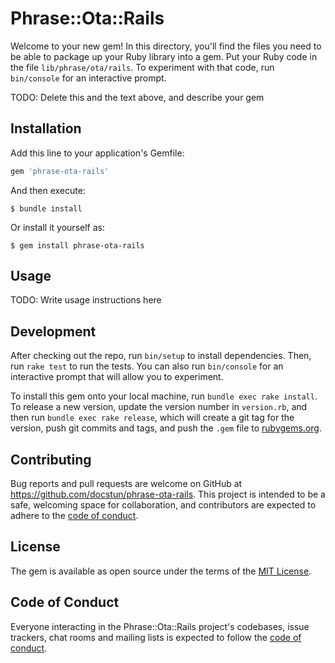 # Phrase::Ota::Rails

Welcome to your new gem! In this directory, you'll find the files you need to be able to package up your Ruby library into a gem. Put your Ruby code in the file `lib/phrase/ota/rails`. To experiment with that code, run `bin/console` for an interactive prompt.

TODO: Delete this and the text above, and describe your gem

## Installation

Add this line to your application's Gemfile:

```ruby
gem 'phrase-ota-rails'
```

And then execute:

    $ bundle install

Or install it yourself as:

    $ gem install phrase-ota-rails

## Usage

TODO: Write usage instructions here

## Development

After checking out the repo, run `bin/setup` to install dependencies. Then, run `rake test` to run the tests. You can also run `bin/console` for an interactive prompt that will allow you to experiment.

To install this gem onto your local machine, run `bundle exec rake install`. To release a new version, update the version number in `version.rb`, and then run `bundle exec rake release`, which will create a git tag for the version, push git commits and tags, and push the `.gem` file to [rubygems.org](https://rubygems.org).

## Contributing

Bug reports and pull requests are welcome on GitHub at https://github.com/docstun/phrase-ota-rails. This project is intended to be a safe, welcoming space for collaboration, and contributors are expected to adhere to the [code of conduct](https://github.com/docstun/phrase-ota-rails/blob/master/CODE_OF_CONDUCT.md).


## License

The gem is available as open source under the terms of the [MIT License](https://opensource.org/licenses/MIT).

## Code of Conduct

Everyone interacting in the Phrase::Ota::Rails project's codebases, issue trackers, chat rooms and mailing lists is expected to follow the [code of conduct](https://github.com/docstun/phrase-ota-rails/blob/master/CODE_OF_CONDUCT.md).
